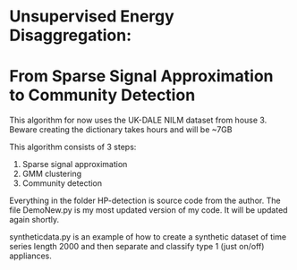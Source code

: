 # Unsupervised Energy Disaggregation:
# From Sparse Signal Approximation to Community Detection

This algorithm for now uses the UK-DALE NILM dataset from house 3.
Beware creating the dictionary takes hours and will be ~7GB

This algorithm consists of 3 steps:
  1) Sparse signal approximation
  2) GMM clustering
  3) Community detection

Everything in the folder HP-detection is source code from the author. The file DemoNew.py is my most updated version of my code. It will be updated again shortly.

syntheticdata.py is an example of how to create a synthetic dataset of time series length 2000 and then separate and classify type 1 (just on/off) appliances. 
